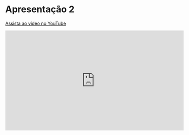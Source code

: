# Apresentação 2

<!-- lINK-->
[Assista ao vídeo no YouTube](https://www.youtube.com/watch?v=14bdBzX-jJI)

<iframe width="560" height="315" src="https://www.youtube.com/embed/14bdBzX-jJI" title="YouTube video player" frameborder="0" allow="accelerometer; autoplay; clipboard-write; encrypted-media; gyroscope; picture-in-picture; web-share" referrerpolicy="strict-origin-when-cross-origin" allowfullscreen></iframe>
